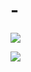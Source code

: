 # -
![](file:////Users/vpjacob/Desktop/Demo/生成二维码图片/Snip20170605_3.png) 


![](file:////Users/vpjacob/Desktop/Demo/生成二维码图片/Snip20170605_4.png) 